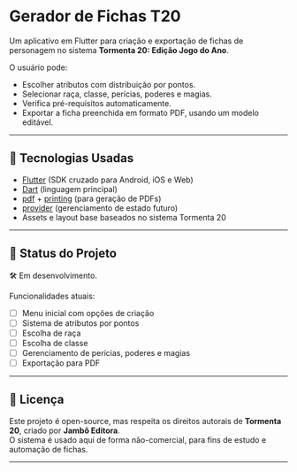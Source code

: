 # Gerador de Fichas T20

Um aplicativo em Flutter para criação e exportação de fichas de personagem no sistema **Tormenta 20: Edição Jogo do Ano**.

O usuário pode:
- Escolher atributos com distribuição por pontos.
- Selecionar raça, classe, perícias, poderes e magias.
- Verifica pré-requisitos automaticamente.
- Exportar a ficha preenchida em formato PDF, usando um modelo editável.

---

## 🔧 Tecnologias Usadas

- [Flutter](https://flutter.dev/) (SDK cruzado para Android, iOS e Web)
- [Dart](https://dart.dev/) (linguagem principal)
- [pdf](https://pub.dev/packages/pdf) + [printing](https://pub.dev/packages/printing) (para geração de PDFs)
- [provider](https://pub.dev/packages/provider) (gerenciamento de estado futuro)
- Assets e layout base baseados no sistema Tormenta 20

---

## 🚧 Status do Projeto

🛠️ Em desenvolvimento.

Funcionalidades atuais:
- [ ] Menu inicial com opções de criação
- [ ] Sistema de atributos por pontos
- [ ] Escolha de raça
- [ ] Escolha de classe
- [ ] Gerenciamento de perícias, poderes e magias
- [ ] Exportação para PDF

---

## 📝 Licença

Este projeto é open-source, mas respeita os direitos autorais de **Tormenta 20**, criado por **Jambô Editora**.  
O sistema é usado aqui de forma não-comercial, para fins de estudo e automação de fichas.

---
